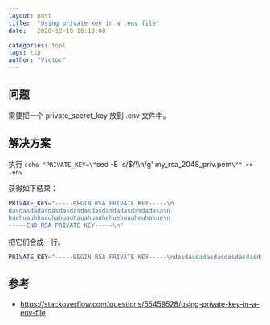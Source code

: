 ```yaml
---
layout: post
title:  "Using private key in a .env file"
date:   2020-12-10 18:10:00

categories: tool
tags: tip
author: "Victor"
---
```


## 问题

需要把一个 private_secret_key 放到 .env 文件中。

## 解决方案

执行 `echo "PRIVATE_KEY=\"`sed -E 's/$/\\\n/g' my_rsa_2048_priv.pem`\"" >> .env`

获得如下结果：

```bash
PRIVATE_KEY="-----BEGIN RSA PRIVATE KEY-----\n
dasdasdadasdasdasdasdasdasdasdadasdasdadasa\n
huehuauhhuauhahuauhauahuauhehuehuauheuhahue\n
-----END RSA PRIVATE KEY-----\n"
```

把它们合成一行。

```bash
PRIVATE_KEY="-----BEGIN RSA PRIVATE KEY-----\ndasdasdadasdasdasdasdasdasdasdadasdasdadasa\nhuehuauhhuauhahuauhauahuauhehuehuauheuhahue\n-----END RSA PRIVATE KEY-----\n"
```

## 参考

* https://stackoverflow.com/questions/55459528/using-private-key-in-a-env-file
